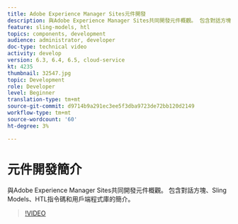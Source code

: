 ```yaml
---
title: Adobe Experience Manager Sites元件開發
description: 與Adobe Experience Manager Sites共同開發元件概觀。 包含對話方塊、Sling Models、HTL指令碼和用戶端程式庫的簡介。
feature: sling-models, htl
topics: components, development
audience: administrator, developer
doc-type: technical video
activity: develop
version: 6.3, 6.4, 6.5, cloud-service
kt: 4235
thumbnail: 32547.jpg
topic: Development
role: Developer
level: Beginner
translation-type: tm+mt
source-git-commit: d9714b9a291ec3ee5f3dba9723de72bb120d2149
workflow-type: tm+mt
source-wordcount: '60'
ht-degree: 3%

---
```



# 元件開發簡介

與Adobe Experience Manager Sites共同開發元件概觀。 包含對話方塊、Sling Models、HTL指令碼和用戶端程式庫的簡介。

>[!VIDEO](https://video.tv.adobe.com/v/32547/?quality=12&learn=on)